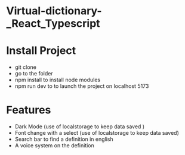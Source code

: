 ﻿# Virtual-dictionary-_React_Typescript


# Install Project

- git clone
- go to the folder
- npm install to install node modules
- npm run dev to to launch the project on localhost 5173


# Features

- Dark Mode (use of localstorage to keep data saved )
- Font change with a select (use of localstorage to keep data saved)
- Search bar to find a definition in english
- A voice system on the definition
